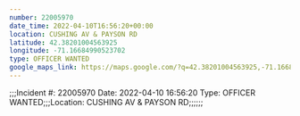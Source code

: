 ```yaml
---
number: 22005970
date_time: 2022-04-10T16:56:20+00:00
location: CUSHING AV & PAYSON RD
latitude: 42.38201004563925
longitude: -71.16684990523702
type: OFFICER WANTED
google_maps_link: https://maps.google.com/?q=42.38201004563925,-71.16684990523702
---
```


;;;Incident #: 22005970  Date: 2022-04-10 16:56:20   Type: OFFICER WANTED;;;Location: CUSHING AV & PAYSON RD;;;;;;
